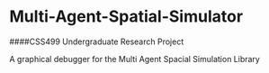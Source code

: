 # Multi-Agent-Spatial-Simulator
####CSS499 Undergraduate Research Project

A graphical debugger for the Multi Agent Spacial Simulation Library
